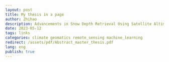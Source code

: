 ```yaml
---
layout: post
title: My thesis in a page
author: Zhihao
description: Advancements in Snow Depth Retrieval Using Satellite Altimetry and Machine Learning
date: 2023-05-12
tags: links
categories: climate geomatics remote_sensing machine_learning
redirect: /assets/pdf/Abstract_master_thesis.pdf
lang: eng
publish: true
---
```

